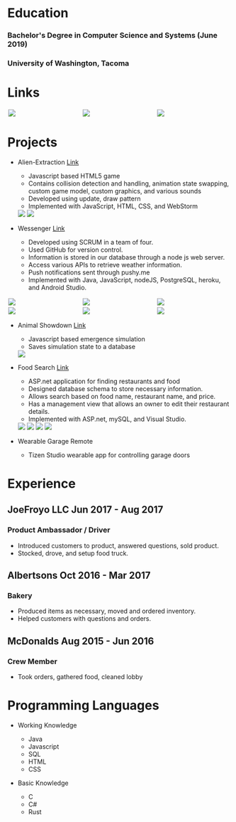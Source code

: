 # Education
### Bachelor's Degree in Computer Science and Systems (June 2019)
### University of Washington, Tacoma

# Links
<div class="row">
  <div class="column">
     <a href="/ethanwc_resume.pdf" download>
         <img src="/img/logo_resume.png">
     </a>
  </div>
  <div class="column">
      <a href="https://github.com/ethanwc">
          <img src="/img/logo_github.png">
      </a>
  </div>
    <div class="column">
      <a href="https://www.linkedin.com/in/ethanwch">
          <img src="/img/logo_linkedin.png">
      </a>
  </div>
</div>
  
# Projects

* Alien-Extraction [Link](http://ethanwc.net/Alien-Extraction)
  * Javascript based HTML5 game
  * Contains collision detection and handling, animation state swapping, custom game model, custom graphics, and various sounds
  * Developed using update, draw pattern
  * Implemented with JavaScript, HTML, CSS, and WebStorm

  <img src="/img/motherload1.png">
  <img src="/img/motherload2.png">

* Wessenger [Link](http://github.com/ethanwc/Wessenger)
  * Developed using SCRUM in a team of four.
  * Used GitHub for version control.
  * Information is stored in our database through a node js web server.
  * Access various APIs to retrieve weather information.
  * Push notifications sent through pushy.me
  * Implemented with Java, JavaScript, nodeJS, PostgreSQL, heroku, and Android Studio.
    
<div class="row">
  <div class="column">
    <img src="/img/app1.jpg">
  </div>
  <div class="column">
    <img src="/img/app2.jpg">
  </div>
   <div class="column">
    <img src="/img/app3.jpg">
  </div>
</div>
<div class="row">
  <div class="column">
    <img src="/img/app4.jpg">
  </div>
  <div class="column">
    <img src="/img/app5.jpg">
  </div>
   <div class="column">
    <img src="/img/app6.jpg">
  </div>
</div>

* Animal Showdown [Link](http://ethanwc.net/Animal-Showdown)
  * Javascript based emergence simulation
  * Saves simulation state to a database
  <img src="/img/animalshowdown.png">

* Food Search [Link](http://github.com/ethanwc/FoodSearch)
  * ASP.net application for finding restaurants and food
  * Designed database schema to store necessary information.
  * Allows search based on food name, restaurant name, and price.
  * Has a management view that allows an owner to edit their restaurant details.
  * Implemented with ASP.net, mySQL, and Visual Studio.

  <img src="/img/foodsearch1.png">
  <img src="/img/foodsearch2.png">
  <img src="/img/foodsearch3.png">
  <img src="/img/foodsearch4.png">

* Wearable Garage Remote
  * Tizen Studio wearable app for controlling garage doors
  
# Experience
## **JoeFroyo LLC** Jun 2017 - Aug 2017
### Product Ambassador / Driver
  * Introduced customers to product, answered questions, sold product.
  * Stocked, drove, and setup food truck.

## **Albertsons** Oct 2016 - Mar 2017
### Bakery
  * Produced items as necessary, moved and ordered inventory.
  * Helped customers with questions and orders.
  
## **McDonalds** Aug 2015 - Jun 2016
### Crew Member
  * Took orders, gathered food, cleaned lobby

# Programming Languages

* Working Knowledge
  * Java
  * Javascript
  * SQL
  * HTML
  * CSS
  
* Basic Knowledge
  * C
  * C#
  * Rust
  
<style>
.row {
  display: flex;
}

.column {
  flex: 50%;
  padding: 2px;
}
</style>
